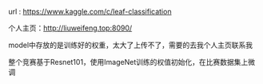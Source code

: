 url : https://www.kaggle.com/c/leaf-classification

个人主页：http://liuweifeng.top:8090/

model中存放的是训练好的权重，太大了上传不了，需要的去我个人主页联系我

整个竞赛基于Resnet101，使用ImageNet训练的权值初始化，在比赛数据集上微调


